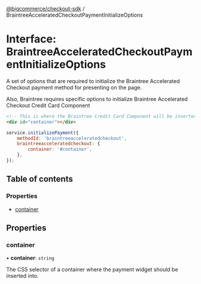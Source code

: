 [@bigcommerce/checkout-sdk](../README.md) / BraintreeAcceleratedCheckoutPaymentInitializeOptions

# Interface: BraintreeAcceleratedCheckoutPaymentInitializeOptions

A set of options that are required to initialize the Braintree Accelerated Checkout payment
method for presenting on the page.

Also, Braintree requires specific options to initialize Braintree Accelerated Checkout Credit Card Component
```html
<!-- This is where the Braintree Credit Card Component will be inserted -->
<div id="container"></div>
```

```js
service.initializePayment({
    methodId: 'braintreeacceleratedcheckout',
    braintreeacceleratedcheckout: {
        container: '#container',
    },
});
```

## Table of contents

### Properties

- [container](BraintreeAcceleratedCheckoutPaymentInitializeOptions.md#container)

## Properties

### container

• **container**: `string`

The CSS selector of a container where the payment widget should be inserted into.
